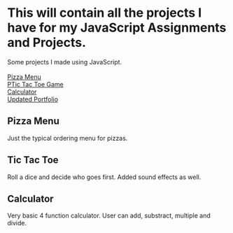 <h1>This will contain all the projects I have for my JavaScript Assignments and Projects.</h1>
Some projects I made using JavaScript.
<br>
<br>
<a href="">Pizza Menu</a>
<br>
<a href="">PTic Tac Toe Game</a>
<br>
<a href="">Calculator</a>
<br>
<a href="">Updated Portfolio</a>
<br>

<h2>Pizza Menu</h2>
Just the typical ordering menu for pizzas.

<h2>Tic Tac Toe</h2>
Roll a dice and decide who goes first. Added sound effects as well.

<h2>Calculator</h2>
Very basic 4 function calculator. User can add, substract, multiple and divide.
